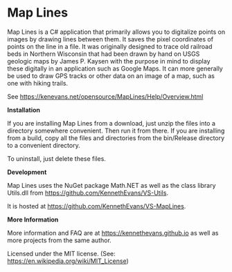# Map Lines

Map Lines is a C# application that primarily allows you to digitalize points on images by drawing lines between them. It saves the pixel coordinates of points on the line in a file. It was originally designed to trace old railroad beds in Northern Wisconsin that had been drawn by hand on USGS geologic maps by James P. Kaysen with the purpose in mind to display these digitally in an application such as Google Maps. It can more generally be used to draw GPS tracks or other data on an image of a map, such as one with hiking trails.

See https://kenevans.net/opensource/MapLines/Help/Overview.html

**Installation**

If you are installing Map Lines from a download, just unzip the files into a directory somewhere convenient. Then run it from there. If you are installing from a build, copy all the files and directories from the bin/Release directory to a convenient directory.

To uninstall, just delete these files.

**Development**

Map Lines uses the NuGet package Math.NET as well as the class library Utils.dll from https://github.com/KennethEvans/VS-Utils.

It is hosted at https://github.com/KennethEvans/VS-MapLines.

**More Information**

More information and FAQ are at https://kennethevans.github.io as well as more projects from the same author.

Licensed under the MIT license. (See: https://en.wikipedia.org/wiki/MIT_License)